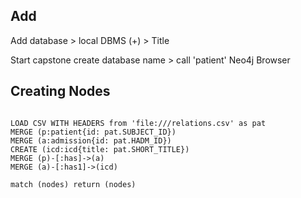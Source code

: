 
## Add 
Add database
	> local DBMS (+) 
	> Title 

Start capstone
create database name 
	> call 'patient'
Neo4j Browser

## Creating Nodes

``` neo4j

LOAD CSV WITH HEADERS from 'file:///relations.csv' as pat
MERGE (p:patient{id: pat.SUBJECT_ID})
MERGE (a:admission{id: pat.HADM_ID})
CREATE (icd:icd{title: pat.SHORT_TITLE})
MERGE (p)-[:has]->(a)
MERGE (a)-[:has1]->(icd)

```

``` neo4j
match (nodes) return (nodes)
```